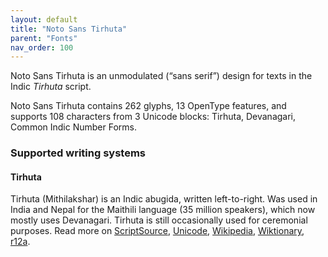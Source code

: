 ```yaml
---
layout: default
title: "Noto Sans Tirhuta"
parent: "Fonts"
nav_order: 100
---
```

Noto Sans Tirhuta is an unmodulated (“sans serif”) design for texts in the Indic _Tirhuta_ script. 

Noto Sans Tirhuta contains 262 glyphs, 13 OpenType features, and supports 108 characters from 3 Unicode blocks: Tirhuta, Devanagari, Common Indic Number Forms.


### Supported writing systems


#### Tirhuta

Tirhuta (Mithilakshar) is an Indic abugida, written left-to-right. Was used in India and Nepal for the Maithili language (35 million speakers), which now mostly uses Devanagari. Tirhuta is still occasionally used for ceremonial purposes. Read more on [ScriptSource](https://scriptsource.org/scr/Tirh), [Unicode](https://www.unicode.org/versions/Unicode13.0.0/ch15.pdf#G95493), [Wikipedia](https://en.wikipedia.org/wiki/ISO_15924:Tirh), [Wiktionary](https://en.wiktionary.org/wiki/Category:Tirhuta_script), [r12a](https://r12a.github.io/scripts/links?iso=Tirh).

